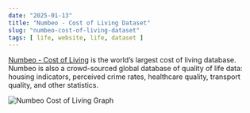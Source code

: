 ```yaml
---
date: "2025-01-13"
title: "Numbeo - Cost of Living Dataset"
slug: "numbeo-cost-of-living-dataset"
tags: [ life, website, life, dataset ]
---
```




[Numbeo - Cost of Living][1] is the world’s largest cost of living database. Numbeo is also a crowd-sourced global database of quality of life data: housing indicators, perceived crime rates, healthcare quality, transport quality, and other statistics.

![Numbeo Cost of Living Graph][2]



   [1]: https://www.numbeo.com/cost-of-living/
   [2]: https://www.numbeo.com/images/map-view-cost-of-living.png

